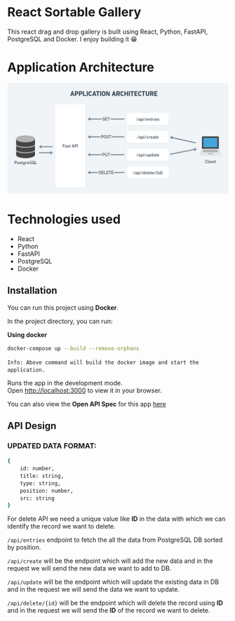 # React Sortable Gallery

This react drag and drop gallery is built using React, Python, FastAPI, PostgreSQL and Docker.
I enjoy building it 😁

# Application Architecture
![Alt text](img/app_architecture.png?raw=true "Application Architecture")

# Technologies used
- React
- Python
- FastAPI
- PostgreSQL
- Docker

## Installation
You can run this project using **Docker**.

In the project directory, you can run: 

**Using docker**

``` bash
docker-compose up --build --remove-orphans
```

`Info: Above command will build the docker image and start the application.`

Runs the app in the development mode.\
Open [http://localhost:3000](http://localhost:3000) to view it in your browser.

You can also view the **Open API Spec** for this app [here](http://127.0.0.1:8000/docs)

## API Design

### UPDATED DATA FORMAT:
``` bash
{
    id: number,
    title: string,
    type: string,
    position: number,
    src: string
}
```

For delete API we need a unique value like **ID** in the data with which we can identify the record we want to delete.

`/api/entries` endpoint to fetch the all the data from PostgreSQL DB sorted by position.

`/api/create` will be the endpoint which will add the new data and in the request we will send the new data we want to add to DB.

`/api/update` will be the endpoint which will update the existing data in DB and in the request we will send the data we want to update.

`/api/delete/{id}` will be the endpoint which will delete the record using **ID** and in the request we will send the **ID** of the record we want to delete.
